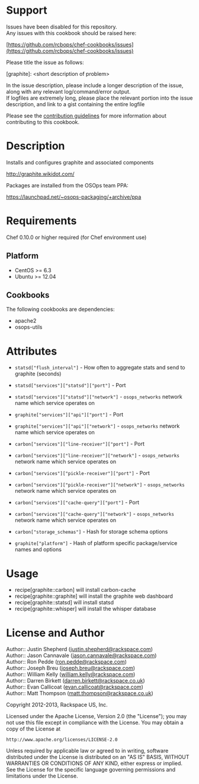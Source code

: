 Support
=======

Issues have been disabled for this repository.  
Any issues with this cookbook should be raised here:

[https://github.com/rcbops/chef-cookbooks/issues](https://github.com/rcbops/chef-cookbooks/issues)

Please title the issue as follows:

[graphite]: \<short description of problem\>

In the issue description, please include a longer description of the issue, along with any relevant log/command/error output.  
If logfiles are extremely long, please place the relevant portion into the issue description, and link to a gist containing the entire logfile

Please see the [contribution guidelines](CONTRIBUTING.md) for more information about contributing to this cookbook.

Description
===========

Installs and configures graphite and associated components

http://graphite.wikidot.com/

Packages are installed from the OSOps team PPA:

https://launchpad.net/~osops-packaging/+archive/ppa

Requirements
============

Chef 0.10.0 or higher required (for Chef environment use)

Platform
--------

* CentOS >= 6.3
* Ubuntu >= 12.04

Cookbooks
---------

The following cookbooks are dependencies:

* apache2
* osops-utils

Attributes
==========

* `statsd["flush_interval"]` - How often to aggregate stats and send to graphite (seconds)
* `statsd["services"]["statsd"]["port"]` - Port
* `statsd["services"]["statsd"]["network"]` - `osops_networks` network name which service operates on

* `graphite["services"]["api"]["port"]` - Port
* `graphite["services"]["api"]["network"]` - `osops_networks` network name which service operates on

* `carbon["services"]["line-receiver"]["port"]` - Port
* `carbon["services"]["line-receiver"]["network"]` - `osops_networks` network name which service operates on

* `carbon["services"]["pickle-receiver"]["port"]` - Port
* `carbon["services"]["pickle-receiver"]["network"]` - `osops_networks` network name which service operates on

* `carbon["services"]["cache-query"]["port"]` - Port
* `carbon["services"]["cache-query"]["network"]` - `osops_networks` network name which service operates on

* `carbon["storage_schemas"]` - Hash for storage schema options

* `graphite["platform"]` - Hash of platform specific package/service names and options

Usage
=====

* recipe[graphite::carbon] will install carbon-cache
* recipe[graphite::graphite] will install the graphite web dashboard
* recipe[graphite::statsd] will install statsd
* recipe[graphite::whisper] will install the whisper database

License and Author
==================

Author:: Justin Shepherd (<justin.shepherd@rackspace.com>)  
Author:: Jason Cannavale (<jason.cannavale@rackspace.com>)  
Author:: Ron Pedde (<ron.pedde@rackspace.com>)  
Author:: Joseph Breu (<joseph.breu@rackspace.com>)  
Author:: William Kelly (<william.kelly@rackspace.com>)  
Author:: Darren Birkett (<darren.birkett@rackspace.co.uk>)  
Author:: Evan Callicoat (<evan.callicoat@rackspace.com>)  
Author:: Matt Thompson (<matt.thompson@rackspace.co.uk>)  

Copyright 2012-2013, Rackspace US, Inc.  

Licensed under the Apache License, Version 2.0 (the "License");
you may not use this file except in compliance with the License.
You may obtain a copy of the License at

    http://www.apache.org/licenses/LICENSE-2.0

Unless required by applicable law or agreed to in writing, software
distributed under the License is distributed on an "AS IS" BASIS,
WITHOUT WARRANTIES OR CONDITIONS OF ANY KIND, either express or implied.
See the License for the specific language governing permissions and
limitations under the License.
